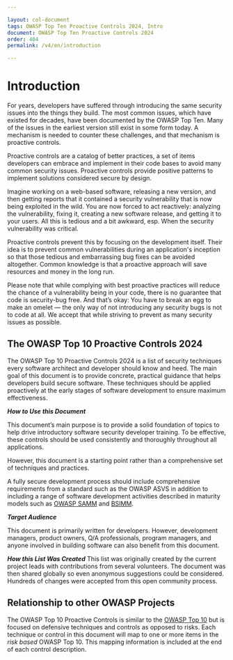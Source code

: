 ```yaml
---

layout: col-document
tags: OWASP Top Ten Proactive Controls 2024, Intro
document: OWASP Top Ten Proactive Controls 2024
order: 404
permalink: /v4/en/introduction

---
```


# Introduction

For years, developers have suffered through introducing the same security issues into the things they build. The most common issues, which have existed for decades, have been documented by the OWASP Top Ten. Many of the issues in the earliest version still exist in some form today. A mechanism is needed to counter these challenges, and that mechanism is proactive controls.

Proactive controls are a catalog of better practices, a set of items developers can embrace and implement in their code bases to avoid many common security issues. Proactive controls provide positive patterns to implement solutions considered secure by design.

Imagine working on a web-based software, releasing a new version, and then getting reports that it contained a security vulnerability that is now being exploited in the wild. You are now forced to act reactively: analyzing the vulnerability, fixing it, creating a new software release, and getting it to your users. All this is tedious and a bit awkward, esp. When the security vulnerability was critical.

Proactive controls prevent this by focusing on the development itself. Their idea is to prevent common vulnerabilities during an application's inception so that those tedious and embarrassing bug fixes can be avoided altogether. Common knowledge is that a proactive approach will save resources and money in the long run.

Please note that while complying with best proactive practices will reduce the chance of a vulnerability being in your code, there is no guarantee that code is security-bug free. And that’s okay: You have to break an egg to make an omelet — the only way of not introducing any security bugs is not to code at all. We accept that while striving to prevent as many security issues as possible.

## The OWASP Top 10 Proactive Controls 2024

The OWASP Top 10 Proactive Controls 2024 is a list of security techniques every software architect and developer should know and heed. The main goal of this document is to provide concrete, practical guidance that helps developers build secure software. These techniques should be applied proactively at the early stages of software development to ensure maximum effectiveness.

***How to Use this Document***

This document’s main purpose is to provide a solid foundation of topics to help drive introductory software security developer training. To be effective, these controls should be used consistently and thoroughly throughout all applications.

However, this document is a starting point rather than a comprehensive set of techniques and practices.

A fully secure development process should include comprehensive requirements from a standard such as the OWASP ASVS in addition to including a range of software development activities described in maturity models such as [OWASP SAMM](https://www.owasp.org/index.php/OWASP_SAMM_Project) and [BSIMM](https://www.bsimm.com/).

***Target Audience***

This document is primarily written for developers. However, development managers, product owners, Q/A professionals, program managers, and anyone involved in building software can also benefit from this document. 

***How this List Was Created***
This list was originally created by the current project leads with contributions from several volunteers. The document was then shared globally so even anonymous suggestions could be considered. Hundreds of changes were accepted from this open community process.

## Relationship to other OWASP Projects

The OWASP Top 10 Proactive Controls is similar to the [OWASP Top 10](https://www.owasp.org/index.php/Category:OWASP_Top_Ten_Project) but is focused on defensive techniques and controls as opposed to risks. Each technique or control in this document will map to one or more items in the *risk based* OWASP Top 10. This mapping information is included at the end of each control description.
